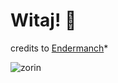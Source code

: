 # Witaj! 👋
credits to [Endermanch](https://github.com/Endermanch)*

![zorin](https://github.com/simswaper/simswaper/blob/main/banner.png)
